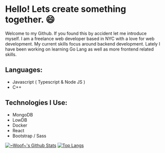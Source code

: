 # Hello! Lets create something together. 😄

   Welcome to my Github. If you found this by accident let me introduce myself. I am a freelance web developer based in NYC with a love for web development. My current skills focus around backend development. Lately I have been working on learning Go Lang as well as more frontend related skills.

## Languages:
 - Javascript ( Typescript & Node JS )
 - C++
 
## Technologies I Use:
 - MongoDB
 - LowDB
 - Docker
 - React
 - Bootstrap / Sass
 
 [![~Woof~'s Github Stats](https://github-readme-stats.vercel.app/api?username=woof1001&show_icons=true&theme=vue&count_private=true)](https://github.com/anuraghazra/github-readme-stats)
[![Top Langs](https://github-readme-stats.vercel.app/api/top-langs/?username=woof1001&layout=compact)](https://github.com/anuraghazra/github-readme-stats)
 <!--
 ## Currently Working On:
 - [🌱](https://chewy.xyz/)

**woof1001/woof1001** is a ✨ _special_ ✨ repository because its `README.md` (this file) appears on your GitHub profile.

Here are some ideas to get you started:

- 🔭 I’m currently working on ...
- 🌱 I’m currently learning ...
- 👯 I’m looking to collaborate on ...
- 🤔 I’m looking for help with ...
- 💬 Ask me about ...
- 📫 How to reach me: ...
- 😄 Pronouns: ...
- ⚡ Fun fact: ...
-->
